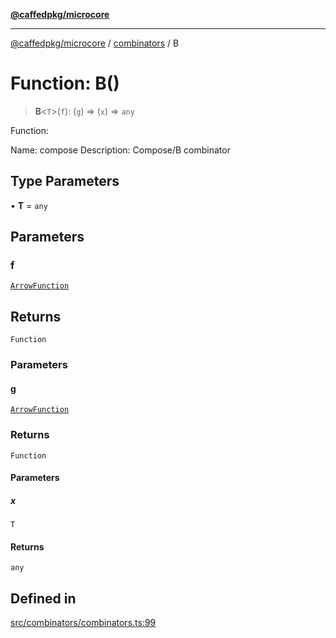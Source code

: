 [**@caffedpkg/microcore**](../../../README.md)

***

[@caffedpkg/microcore](../../../globals.md) / [combinators](../README.md) / B

# Function: B()

> **B**\<`T`\>(`f`): (`g`) => (`x`) => `any`

Function:

Name: compose
Description: Compose/B combinator

## Type Parameters

• **T** = `any`

## Parameters

### f

[`ArrowFunction`](../../../type-aliases/ArrowFunction.md)

## Returns

`Function`

### Parameters

#### g

[`ArrowFunction`](../../../type-aliases/ArrowFunction.md)

### Returns

`Function`

#### Parameters

##### x

`T`

#### Returns

`any`

## Defined in

[src/combinators/combinators.ts:99](https://github.com/caffed/microcore/blob/3444f5042af4893783a848f270124aa74f8db032/src/combinators/combinators.ts#L99)

